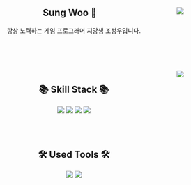 <div align="center">

<img align="right" src="http://mazassumnida.wtf/api/v2/generate_badge?boj=sungwoo123"/>


## Sung Woo 👋
<p>
항상 노력하는 게임 프로그래머 지망생 조성우입니다.
</p>

</div>

<div align="center">

<br>
<br>
<br>
<br>

<img align="right" src="https://github-readme-stats.vercel.app/api/top-langs/?username=Chosungwoo123&layout=compact"/>

## 📚 Skill Stack 📚

<p>
<img src="https://img.shields.io/badge/C-A8B9CC?style=flat-square&logo=C&logoColor=white"/>                   
<img src="https://img.shields.io/badge/C++-00599C?style=flat-square&logo=C++&logoColor=white"/>
<img src="https://img.shields.io/badge/Unity-000000?style=flat-square&logo=Unity&logoColor=white"/>
<img src="https://img.shields.io/badge/Unreal%20Engine-0E1128?style=flat-square&logo=unrealengine&logoColor=white"/>
</p>

<br>
<br>
  
## 🛠 Used Tools 🛠

<img src="https://img.shields.io/badge/Rider-000000?style=flat-square&logo=rider&logoColor=white"/>
<img src="https://img.shields.io/badge/Github-181717?style=flat-square&logo=github&logoColor=white"/>

</div>
